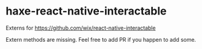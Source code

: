 # haxe-react-native-interactable
Externs for https://github.com/wix/react-native-interactable

Extern methods are missing. Feel free to add PR if you happen to add some.
